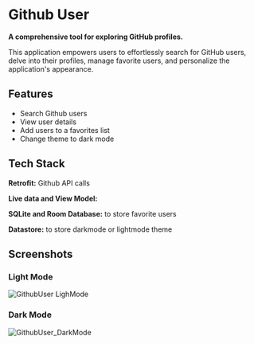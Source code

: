 # Github User

**A comprehensive tool for exploring GitHub profiles.**

This application empowers users to effortlessly search for GitHub users, delve into their profiles, manage favorite users, and personalize the application's appearance.



## Features

- Search Github users
- View user details
- Add users to a favorites list
- Change theme to dark mode


## Tech Stack

**Retrofit:** Github API calls

**Live data and View Model:** 

**SQLite and Room Database:** to store favorite users

**Datastore:** to store darkmode or lightmode theme


## Screenshots

### Light Mode

![GithubUser LighMode](https://github.com/user-attachments/assets/c023066b-a3bf-49b5-aa42-5c960399090b)


### Dark Mode

![GithubUser_DarkMode](https://github.com/user-attachments/assets/90209d5a-2dd3-4ca5-8fe3-d395d96d9ff8)

